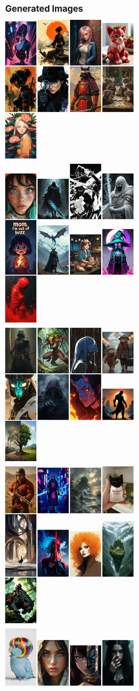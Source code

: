 # Generated Images



<img src="2025_09_09_01_thumb.webp" width="100"/> <img src="2025_09_09_02_thumb.webp" width="100"/> <img src="2025_09_09_03_thumb.webp" width="100"/> <img src="2025_09_09_04_thumb.webp" width="100"/> <img src="2025_09_09_05_thumb.webp" width="100"/> <img src="2025_09_09_06_thumb.webp" width="100"/> <img src="2025_09_09_07_thumb.webp" width="100"/> <img src="2025_09_09_08_thumb.webp" width="100"/> <img src="2025_09_09_09_thumb.webp" width="100"/>

<img src="2025_09_09_10_thumb.webp" width="100"/> <img src="2025_09_09_11_thumb.webp" width="100"/> <img src="2025_09_09_12_thumb.webp" width="100"/> <img src="2025_09_09_13_thumb.webp" width="100"/> <img src="2025_09_09_14_thumb.webp" width="100"/> <img src="2025_09_09_15_thumb.webp" width="100"/> <img src="2025_09_09_16_thumb.webp" width="100"/> <img src="2025_09_09_17_thumb.webp" width="100"/> <img src="2025_09_09_18_thumb.webp" width="100"/>

<img src="2025_09_09_19_thumb.webp" width="100"/> <img src="2025_09_09_20_thumb.webp" width="100"/> <img src="2025_09_09_21_thumb.webp" width="100"/> <img src="2025_09_09_22_thumb.webp" width="100"/> <img src="2025_09_09_23_thumb.webp" width="100"/> <img src="2025_09_09_24_thumb.webp" width="100"/> <img src="2025_09_09_25_thumb.webp" width="100"/> <img src="2025_09_09_26_thumb.webp" width="100"/> <img src="2025_09_09_27_thumb.webp" width="100"/>

<img src="2025_09_09_28_thumb.webp" width="100"/> <img src="2025_09_09_29_thumb.webp" width="100"/> <img src="2025_09_09_30_thumb.webp" width="100"/> <img src="2025_09_09_31_thumb.webp" width="100"/> <img src="2025_09_09_32_thumb.webp" width="100"/> <img src="2025_09_09_33_thumb.webp" width="100"/> <img src="2025_09_09_34_thumb.webp" width="100"/> <img src="2025_09_09_35_thumb.webp" width="100"/> <img src="2025_09_09_36_thumb.webp" width="100"/>

<img src="2025_09_09_37_thumb.webp" width="100"/> <img src="2025_09_09_38_thumb.webp" width="100"/> <img src="2025_09_09_39_thumb.webp" width="100"/> <img src="2025_09_09_40_thumb.webp" width="100"/>